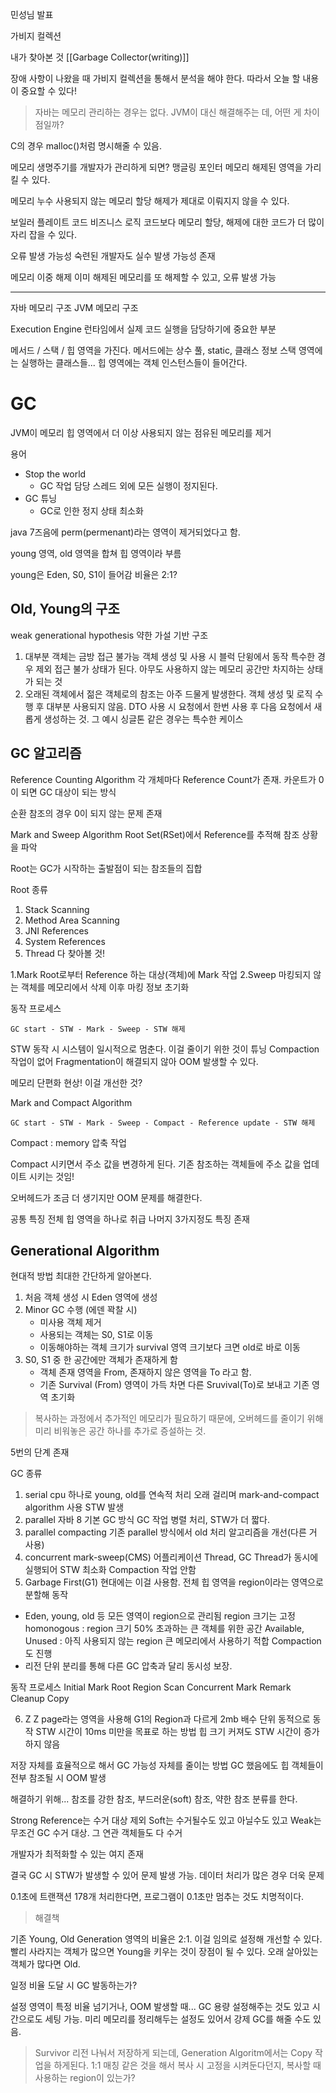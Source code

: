 민성님 발표

가비지 컬렉션

내가 찾아본 것
[[Garbage Collector(writing)]]


장애 사항이 나왔을 때 가비지 컬렉션을 통해서 분석을 해야 한다.
따라서 오늘 할 내용이 중요할 수 있다!

> 자바는 메모리 관리하는 경우는 없다.
> JVM이 대신 해결해주는 데, 어떤 게 차이점일까?

C의 경우
malloc()처럼 명시해줄 수 있음.

메모리 생명주기를 개발자가 관리하게 되면?
맹글링 포인터
메모리 해제된 영역을 가리킬 수 있다.

메모리 누수
사용되지 않는 메모리 할당 해제가 제대로 이뤄지지 않을 수 있다.

보일러 플레이트 코드
비즈니스 로직 코드보다 메모리 할당, 해제에 대한 코드가 더 많이 자리 잡을 수 있다.

오류 발생 가능성
숙련된 개발자도 실수 발생 가능성 존재

메모리 이중 해제
이미 해제된 메모리를 또 해제할 수 있고, 오류 발생 가능

---

자바 메모리 구조 JVM 메모리 구조

Execution Engine
런타임에서 실제 코드 실행을 담당하기에 중요한 부분

메서드 / 스택 / 힙 영역을 가진다.
메서드에는 상수 풀, static, 클래스 정보
스택 영역에는 실행하는 클래스들...
힙 영역에는 객체 인스턴스들이 들어간다.

# GC

JVM이 메모리 힙 영역에서 더 이상 사용되지 않는 점유된 메모리를 제거

용어

- Stop the world
	- GC 작업 담당 스레드 외에 모든 실행이 정지된다.
- GC 튜닝
	- GC로 인한 정지 상태 최소화

java 7즈음에 perm(permenant)라는 영역이 제거되었다고 함.

young 영역, old 영역을 합쳐 힙 영역이라 부름

young은 Eden, S0, S1이 들어감
비율은 2:1?

## Old, Young의 구조

weak generational hypothesis
약한 가설 기반 구조
1. 대부분 객체는 금방 접근 불가능
객체 생성 및 사용 시 블럭 단윙에서 동작
특수한 경우 제외 접근 불가 상태가 된다.
아무도 사용하지 않는 메모리 공간만 차지하는 상태가 되는 것
2. 오래된 객체에서 젊은 객체로의 참조는 아주 드물게 발생한다.
객체 생성 및 로직 수행 후 대부분 사용되지 않음.
DTO 사용 시 요청에서 한번 사용 후 다음 요청에서 새롭게 생성하는 것. 그 예시
싱글톤 같은 경우는 특수한 케이스


## GC 알고리즘

Reference Counting Algorithm
각 개체마다 Reference Count가 존재.
카운트가 0이 되면 GC 대상이 되는 방식

순환 참조의 경우 0이 되지 않는 문제 존재

Mark and Sweep Algorithm
Root Set(RSet)에서 Reference를 추적해 참조 상황을 파악

Root는 GC가 시작하는 출발점이 되는 참조들의 집합

Root 종류
1. Stack Scanning
2. Method Area Scanning
3. JNI References
4. System References
5. Thread
다 찾아볼 것!

1.Mark
Root로부터 Reference 하는 대상(객체)에 Mark 작업
2.Sweep
마킹되지 않는 객체를 메모리에서 삭제
이후 마킹 정보 초기화

동작 프로세스

```
GC start - STW - Mark - Sweep - STW 해제
```

STW 동작 시 시스템이 일시적으로 멈춘다.
이걸 줄이기 위한 것이 튜닝
Compaction 작업이 없어 Fragmentation이 해결되지 않아 OOM 발생할 수 있다.


메모리 단편화 현상!
이걸 개선한 것?

Mark and Compact Algorithm
```
GC start - STW - Mark - Sweep - Compact - Reference update - STW 해제
```

Compact : memory 압축 작업

Compact 시키면서 주소 값을 변경하게 된다.
기존 참조하는 객체들에 주소 값을 업데이트 시키는 것임!

오버헤드가 조금 더 생기지만 OOM 문제를 해결한다.

공통 특징
전체 힙 영역을 하나로 취급
나머지 3가지정도 특징 존재

## Generational Algorithm

현대적 방법
최대한 간단하게 알아본다.

1. 처음 객체 생성 시 Eden 영역에 생성
2. Minor GC 수행 (에덴 꽉찰 시)
	- 미사용 객체 제거
	- 사용되는 객체는 S0, S1로 이동
	- 이동해야하는 객체 크기가 survival 영역 크기보다 크면 old로 바로 이동
3. S0, S1 중 한 공간에만 객체가 존재하게 함
	- 객체 존재 영역을 From, 존재하지 않은 영역을 To 라고 함.
	- 기존 Survival (From) 영역이 가득 차면 다른 Sruvival(To)로 보내고 기존 영역 초기화

> 복사하는 과정에서 추가적인 메모리가 필요하기 때문에, 오버헤드를 줄이기 위해 미리 비워놓은 공간 하나를 추가로 증설하는 것.

5번의 단계 존재




GC 종류
1. serial
cpu 하나로 young, old를 연속적 처리
오래 걸리며 mark-and-compact algorithm 사용
STW 발생
2. parallel
자바 8 기본 GC 방식
GC 작업 병렬 처리, STW가 더 짧다.
3. parallel compacting
기존 parallel 방식에서 old 처리 알고리즘을 개선(다른 거 사용)
4. concurrent mark-sweep(CMS)
어플리케이션 Thread, GC Thread가 동시에 실행되어 STW 최소화
Compaction 작업 안함
5. Garbage First(G1)
현대에는 이걸 사용함.
전체 힙 영역을 region이라는 영역으로 분할해 동작
- Eden, young, old 등 모든 영역이 region으로 관리됨
region 크기는 고정
homonogous : region 크기 50% 초과하는 큰 객체를 위한 공간
Available, Unused : 아직 사용되지 않는 region
큰 메모리에서 사용하기 적합
Compaction도 진행
- 리전 단위 분리를 통해 다른 GC 압축과 달리 동시성 보장.

동작 프로세스
Initial Mark
Root Region Scan
Concurrent Mark
Remark
Cleanup
Copy

6. Z
Z page라는 영역을 사용해 G1의 Region과 다르게 2mb 배수 단위 동적으로 동작
STW 시간이 10ms 미만을 목표로 하는 방법
힙 크기 커져도 STW 시간이 증가하지 않음

저장 자체를 효율적으로 해서 GC 가능성 자체를 줄이는 방법
GC 했음에도 힙 객체들이 전부 참조될 시 OOM 발생

해결하기 위해...
참조를 강한 참조, 부드러운(soft) 참조, 약한 참조 분류를 한다.

Strong Reference는 수거 대상 제외
Soft는 수거될수도 있고 아닐수도 있고
Weak는 무조건 GC 수거 대상. 그 연관 객체들도 다 수거

개발자가 최적화할 수 있는 여지 존재

결국 GC 시 STW가 발생할 수 있어 문제 발생 가능.
데이터 처리가 많은 경우 더욱 문제

0.1초에 트랜잭션 178개 처리한다면, 프로그램이 0.1초만 멈추는 것도 치명적이다.

> 해결책

기존 Young, Old Generation 영역의 비율은 2:1.
이걸 임의로 설정해 개선할 수 있다.
빨리 사라지는 객체가 많으면 Young을 키우는 것이 장점이 될 수 있다. 오래 살아있는 객체가 많다면 Old.



일정 비율 도달 시 GC 발동하는가?

설정 영역이 특정 비율 넘기거나, OOM 발생할 때...
GC 용량 설정해주는 것도 있고 시간으로도 세팅 가능.
미리 메모리를 정리해두는 설정도 있어서 강제 GC를 해줄 수도 있음.

> Survivor 리전 나눠서 저장하게 되는데, Generation Algoritm에서는 Copy 작업을 하게된다.
> 1:1 매칭 같은 것을 해서 복사 시 고정을 시켜둔다던지, 복사할 때 사용하는 region이 있는가?

